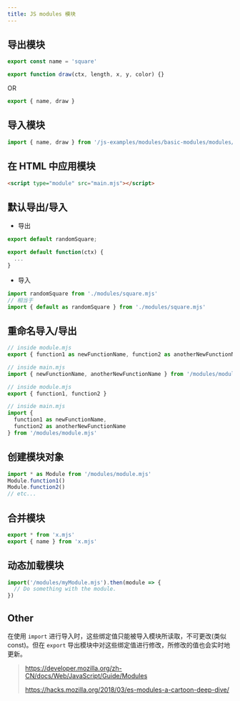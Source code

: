 ```yaml
---
title: JS modules 模块
---
```


## 导出模块

```js
export const name = 'square'

export function draw(ctx, length, x, y, color) {}
```

OR

```js
export { name, draw }
```

## 导入模块

```js
import { name, draw } from '/js-examples/modules/basic-modules/modules/square.mjs'
```

## 在 HTML 中应用模块

```html
<script type="module" src="main.mjs"></script>
```

## 默认导出/导入

- 导出

```js
export default randomSquare;

export default function(ctx) {
  ...
}
```

- 导入

```js
import randomSquare from './modules/square.mjs'
// 相当于
import { default as randomSquare } from './modules/square.mjs'
```

## 重命名导入/导出

```js
// inside module.mjs
export { function1 as newFunctionName, function2 as anotherNewFunctionName }

// inside main.mjs
import { newFunctionName, anotherNewFunctionName } from '/modules/module.mjs'
```

```js
// inside module.mjs
export { function1, function2 }

// inside main.mjs
import {
  function1 as newFunctionName,
  function2 as anotherNewFunctionName
} from '/modules/module.mjs'
```

## 创建模块对象

```js
import * as Module from '/modules/module.mjs'
Module.function1()
Module.function2()
// etc...
```

## 合并模块

```js
export * from 'x.mjs'
export { name } from 'x.mjs'
```

## 动态加载模块

```js
import('/modules/myModule.mjs').then(module => {
  // Do something with the module.
})
```

## Other

在使用 `import` 进行导入时，这些绑定值只能被导入模块所读取，不可更改(类似 const)。但在 `export` 导出模块中对这些绑定值进行修改，所修改的值也会实时地更新。

> https://developer.mozilla.org/zh-CN/docs/Web/JavaScript/Guide/Modules
>
> https://hacks.mozilla.org/2018/03/es-modules-a-cartoon-deep-dive/
